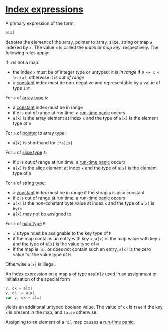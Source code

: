 # [Index expressions](#index-expressions)

A primary expression of the form

```go
a[x]
```

denotes the element of the array, pointer to array, slice, string or map `a` indexed by `x`. The value `x` is called the *index* or *map key*, respectively. The following rules apply:

If `a` is not a map:

  * the index `x` must be of integer type or untyped; it is *in range* if `0 <= x < len(a)`, otherwise it is *out of range*
  * a [constant](/Constants/) index must be non-negative and representable by a value of type `int`

For `a` of [array type](/Types/array_types.html) `A`:

  * a [constant](/Constants/) index must be in range
  * if `x` is out of range at run time, a [run-time panic](/Run-time%20panics/) occurs
  * `a[x]` is the array element at index `x` and the type of `a[x]` is the element type of `A`

For `a` of [pointer](/Types/pointer_types.html) to array type:

  * `a[x]` is shorthand for `(*a)[x]`

For `a` of [slice type](/Types/slice_types.html) `S`:

  * if `x` is out of range at run time, a [run-time panic](/Run-time%20panics/) occurs
  * `a[x]` is the slice element at index `x` and the type of `a[x]` is the element type of `S`

For `a` of [string type](/Types/string_types.html):

  * a [constant](/Constants/) index must be in range if the string `a` is also constant
  * if `x` is out of range at run time, a [run-time panic](/Run-time%20panics/) occurs
  * `a[x]` is the non-constant byte value at index `x` and the type of `a[x]` is `byte`
  * `a[x]` may not be assigned to

For `a` of [map type](/Types/map_types.html) `M`:

  * `x`'s type must be assignable to the key type of `M`
  * if the map contains an entry with key `x`, `a[x]` is the map value with key `x` and the type of `a[x]` is the value type of `M`
  * if the map is `nil` or does not contain such an entry, `a[x]` is the zero value for the value type of `M`

Otherwise `a[x]` is illegal.

An index expression on a map `a` of type `map[K]V` used in an [assignment](/Properties%20of%20types%20and%20values/assignability.html) or initialization of the special form

```go
v, ok = a[x]
v, ok := a[x]
var v, ok = a[x]
```

yields an additional untyped boolean value. The value of `ok` is `true` if the key `x` is present in the map, and `false` otherwise.

Assigning to an element of a `nil` map causes a [run-time panic](/Run-time%20panics/).

